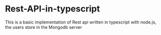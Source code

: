 # Rest-API-in-typescript
This is a basic implementation of Rest api written in typescript with node.js, the users store in the Mongodb server
